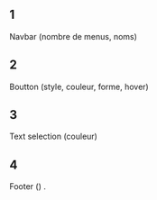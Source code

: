 ## 1
Navbar (nombre de menus, noms)

## 2
Boutton (style, couleur, forme, hover)

## 3
Text selection (couleur)

## 4
Footer () .